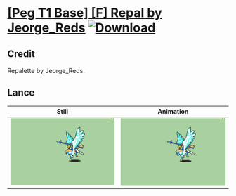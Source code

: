 # [\[Peg T1 Base\] \[F\] Repal by Jeorge_Reds](./) [![Download](https://img.shields.io/badge/Download--red?style=social&logo=github)](https://minhaskamal.github.io/DownGit/#/home?url=https://github.com/Klokinator/FE-Repo/tree/main/Battle%20Animations%2FMounted%20-%20Pegs%2C%20Wyverns%2C%20Griffons%2F%5BPeg%20T1%20Base%5D%20%5BF%5D%20Repal%20by%20Jeorge_Reds%2F2.%20Lance)

## Credit

Repalette by Jeorge_Reds.

## Lance

| Still | Animation |
| :---: | :-------: |
| ![Lance still](./Lance_000.png) | ![Lance animation](./Lance.gif) |
